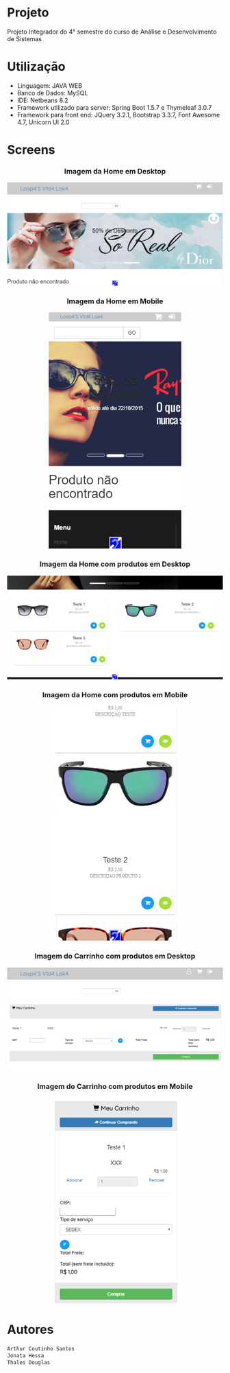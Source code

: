 # Projeto

  Projeto Integrador do 4° semestre do curso de Análise e Desenvolvimento de Sistemas

# Utilização

- Linguagem: JAVA WEB
- Banco de Dados: MySQL
- IDE: Netbeans 8.2
- Framework utilizado para server: Spring Boot 1.5.7 e Thymeleaf 3.0.7
- Framework para front end: JQuery 3.2.1, Bootstrap 3.3.7, Font Awesome 4.7, Unicorn UI 2.0

# Screens

<h3 align="center">Imagem da Home em Desktop </h3>
<p align="center"><img src="/ProjetoIntegrador/PI4/home_desktop.png"></p>
<h3 align="center">Imagem da Home em Mobile </h3>
<p align="center"><img  src="/ProjetoIntegrador/PI4/home_mobile.png"></p>
<h3 align="center">Imagem da Home com produtos em Desktop </h3>
<p align="center"><img src="/ProjetoIntegrador/PI4/produtos_desktop.png"></p>
<h3 align="center">Imagem da Home com produtos em Mobile </h3>
<p align="center"><img  src="/ProjetoIntegrador/PI4/produtos_mobile.png"></p>
<h3 align="center">Imagem do Carrinho com produtos em Desktop </h3>
<p align="center"><img src="/ProjetoIntegrador/PI4/carrinho_desktop.png"></p>
<h3 align="center">Imagem do Carrinho com produtos em Mobile</h3>
<p align="center"><img src="/ProjetoIntegrador/PI4/carrinho_mobile.png"></p>

# Autores

```
Arthur Coutinho Santos
Jonata Hessa
Thales Douglas
```

